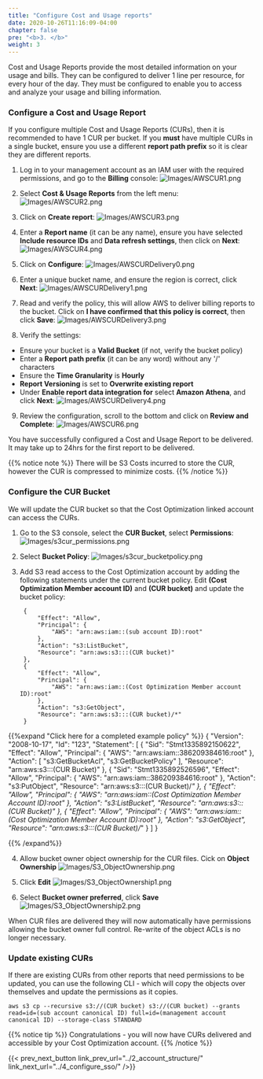 ```yaml
---
title: "Configure Cost and Usage reports"
date: 2020-10-26T11:16:09-04:00
chapter: false
pre: "<b>3. </b>"
weight: 3
---
```


Cost and Usage Reports provide the most detailed information on your usage and bills. They can be configured to deliver 1 line per resource, for every hour of the day. They must be configured to enable you to access and analyze your usage and billing information.


###  Configure a Cost and Usage Report
If you configure multiple Cost and Usage Reports (CURs), then it is recommended to have 1 CUR per bucket. If you **must** have multiple CURs in a single bucket, ensure you use a different **report path prefix** so it is clear they are different reports.

1. Log in to your management account as an IAM user with the required permissions, and go to the **Billing** console:
![Images/AWSCUR1.png](/Cost/100_1_AWS_Account_Setup/Images/AWSCUR1.png)

2. Select **Cost & Usage Reports** from the left menu:
![Images/AWSCUR2.png](/Cost/100_1_AWS_Account_Setup/Images/AWSCUR2.png)

3. Click on **Create report**:
![Images/AWSCUR3.png](/Cost/100_1_AWS_Account_Setup/Images/AWSCUR3.png)

4. Enter a **Report name** (it can be any name), ensure you have selected **Include resource IDs** and **Data refresh settings**, then click on **Next**:
![Images/AWSCUR4.png](/Cost/100_1_AWS_Account_Setup/Images/AWSCUR4.png)

5. Click on **Configure**:
![Images/AWSCURDelivery0.png](/Cost/100_1_AWS_Account_Setup/Images/AWSCURDelivery0.png)

6. Enter a unique bucket name, and ensure the region is correct, click **Next**:
![Images/AWSCURDelivery1.png](/Cost/100_1_AWS_Account_Setup/Images/AWSCURDelivery1.png)

7. Read and verify the policy, this will allow AWS to deliver billing reports to the bucket. Click on **I have confirmed that this policy is correct**, then click **Save**:
![Images/AWSCURDelivery3.png](/Cost/100_1_AWS_Account_Setup/Images/AWSCURDelivery3.png)

8. Verify the settings:
- Ensure your bucket is a **Valid Bucket** (if not, verify the bucket policy)
- Enter a **Report path prefix** (it can be any word) without any '/' characters
- Ensure the **Time Granularity** is **Hourly**
- **Report Versioning** is set to **Overwrite existing report**
- Under **Enable report data integration for** select **Amazon Athena**, and click **Next**:
![Images/AWSCURDelivery4.png](/Cost/100_1_AWS_Account_Setup/Images/AWSCURDelivery4.png)

9. Review the configuration, scroll to the bottom and click on **Review and Complete**:
![Images/AWSCUR6.png](/Cost/100_1_AWS_Account_Setup/Images/AWSCUR6.png)

You have successfully configured a Cost and Usage Report to be delivered.  It may take up to 24hrs for the first report to be delivered.

{{% notice note %}}
There will be S3 Costs incurred to store the CUR, however the CUR is compressed to minimize costs.
{{% /notice %}}


### Configure the CUR Bucket
We will update the CUR bucket so that the Cost Optimization linked account can access the CURs.

1. Go to the S3 console, select the **CUR Bucket**, select **Permissions**:
![Images/s3cur_permissions.png](/Cost/100_1_AWS_Account_Setup/Images/s3cur_permissions.png)

2. Select **Bucket Policy**:
![Images/s3cur_bucketpolicy.png](/Cost/100_1_AWS_Account_Setup/Images/s3cur_bucketpolicy.png)

3. Add S3 read access to the Cost Optimization account by adding the following statements under the current bucket policy. Edit **(Cost Optimization Member account ID)** and **(CUR bucket)** and update the bucket policy:

        {
            "Effect": "Allow",
            "Principal": {
                "AWS": "arn:aws:iam::(sub account ID):root"
            },
            "Action": "s3:ListBucket",
            "Resource": "arn:aws:s3:::(CUR bucket)"
        },
        {
            "Effect": "Allow",
            "Principal": {
                "AWS": "arn:aws:iam::(Cost Optimization Member account ID):root"
            },
            "Action": "s3:GetObject",
            "Resource": "arn:aws:s3:::(CUR bucket)/*"
        }


{{%expand "Click here for a completed example policy" %}}
    {
        "Version": "2008-10-17",
        "Id": "123",
        "Statement": [
            {
                "Sid": "Stmt1335892150622",
                "Effect": "Allow",
                "Principal": {
                    "AWS": "arn:aws:iam::386209384616:root"
                },
                "Action": [
                    "s3:GetBucketAcl",
                    "s3:GetBucketPolicy"
                ],
                "Resource": "arn:aws:s3:::(CUR Bucket)"
            },
            {
                "Sid": "Stmt1335892526596",
                "Effect": "Allow",
                "Principal": {
                    "AWS": "arn:aws:iam::386209384616:root"
                },
                "Action": "s3:PutObject",
                "Resource": "arn:aws:s3:::(CUR Bucket)/*"
            },
            {
                "Effect": "Allow",
                "Principal": {
                    "AWS": "arn:aws:iam::(Cost Optimization Member Account ID):root"
                },
                "Action": "s3:ListBucket",
                "Resource": "arn:aws:s3:::(CUR Bucket)"
            },
            {
                "Effect": "Allow",
                "Principal": {
                    "AWS": "arn:aws:iam::(Cost Optimization Member Account ID):root"
                },
                "Action": "s3:GetObject",
                "Resource": "arn:aws:s3:::(CUR Bucket)/*"
            }
        ]
    }

{{% /expand%}}


4. Allow bucket owner object ownership for the CUR files. Cick on **Object Ownership**
![Images/S3_ObjectOwnership.png](/Cost/100_1_AWS_Account_Setup/Images/S3_ObjectOwnership.png)

5. Click **Edit**
![Images/S3_ObjectOwnership1.png](/Cost/100_1_AWS_Account_Setup/Images/S3_ObjectOwnership1.png)

6. Select **Bucket owner preferred**, click **Save**
![Images/S3_ObjectOwnership2.png](/Cost/100_1_AWS_Account_Setup/Images/S3_ObjectOwnership2.png)

When CUR files are delivered they will now automatically have permissions allowing the bucket owner full control. Re-write of the object ACLs is no longer necessary.


### Update existing CURs
If there are existing CURs from other reports that need permissions to be updated, you can use the following CLI - which will copy the objects over themselves and update the permissions as it copies.

    aws s3 cp --recursive s3://(CUR bucket) s3://(CUR bucket) --grants read=id=(sub account canonical ID) full=id=(management account canonical ID) --storage-class STANDARD


{{% notice tip %}}
Congratulations - you will now have CURs delivered and accessible by your Cost Optimization account.
{{% /notice %}}

{{< prev_next_button link_prev_url="../2_account_structure/" link_next_url="../4_configure_sso/" />}}


